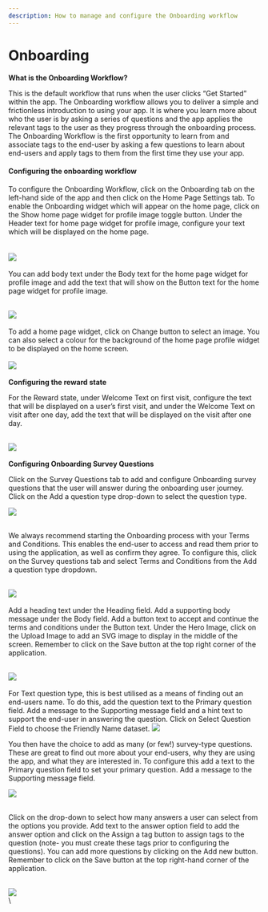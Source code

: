 ```yaml
---
description: How to manage and configure the Onboarding workflow
---
```


# Onboarding

**What is the Onboarding Workflow?**

This is the default workflow that runs when the user clicks “Get Started” within the app. The Onboarding workflow allows you to deliver a simple and frictionless introduction to using your app. It is where you learn more about who the user is by asking a series of questions and the app applies the relevant tags to the user as they progress through the onboarding process. The Onboarding Workflow is the first opportunity to learn from and associate tags to the end-user by asking a few questions to learn about end-users and apply tags to them from the first time they use your app.&#x20;

#### Configuring the onboarding workflow

To configure the Onboarding Workflow, click on the Onboarding tab on the left-hand side of the app and then click on the Home Page Settings tab. To enable the Onboarding widget which will appear on the home page, click on the Show home page widget for profile image toggle button. Under the Header text for home page widget for profile image, configure your text which will be displayed on the home page.\
\
\
![](https://lh7-us.googleusercontent.com/pyuW1wz9MLJOvaa70GODvlTJNHyYLj4uyyNrRZNiFMH9r0bL6VJ\_krZqheD7d2asAhtvfrMUCFaKrSpCEgFSI8cb1fLCMq1IajodAMJGdR7zqyFgmA3J-gVxmVj-ZMmAVneTYiEYG1nUq5JZ0p-xGkk)\
\
You can add body text under the Body text for the home page widget for profile image and add the text that will show on the Button text for the home page widget for profile image.

\
![](https://lh7-us.googleusercontent.com/ss1xFXYruVqqEuuxT2GSObzL8MghAnzggzf3\_1BLCWI5YtYW2kvb94JsIUyCULKixHWDuout92nhIdBvc61jMNXu9QNRlfLKDKG\_BBFviYe6PYNGAcZJ1a54aCO33ELPu4BIERS2Go03oUqAEpI4ojg)\
\
To add a home page widget, click on Change button to select an image. You can also select a colour for the background of the home page profile widget to be displayed on the home screen.\
\
![](https://lh7-us.googleusercontent.com/gUasNzvMAykJ87gL1P-TrbOh7lcJWTjQqYO2dCjG5Yu3GwjNE6NjsuqQmMxVIlPQQ8yL4TdTONfdElORvdgY40iLCC2R5mAuU3mVB6Q8\_laaCCe4o9eKnIGBrhglSxUniLaBu3JtO6bAHHuhZ942Z7k)\
\
**Configuring the reward state**

For the Reward state, under Welcome Text on first visit, configure the text that will be displayed on a user’s first visit, and under the Welcome Text on visit after one day, add the text that will be displayed on the visit after one day.

\
![](https://lh7-us.googleusercontent.com/HX7GoBxrnqnnNTxZ1N9Czu2-srSmXRZIhtWztn4txP\_niJez-4ymW0h2erqE26i27K6mhoJdjKYhqYQwhK3dr4zUdFZ1JE6Sfr8b9MI3CdeQp\_\_c4ug9BrJ6FZRT77EKFcMGoEi9KIWsU8Vj\_N5imnY)\
\
**Configuring Onboarding Survey Questions**

Click on the Survey Questions tab to add and configure Onboarding survey questions that the user will answer during the onboarding user journey. Click on the Add a question type drop-down to select the question type.

![](https://lh7-us.googleusercontent.com/W6ahkPMXQn5VLQSdwrvkipznr9dGQDo3MscPGVFgVhhzNz7wZeMaeNmCRiFFC50h4d\_qEU6xxqcs0P7rjp3-weodD74GUpPqpW7hhSfwAl3WZJZpl5KDH\_ZMf4cISaiDDtvH6NA63I\_aa4FGWBEBdjM)

\
We always recommend starting the Onboarding process with your Terms and Conditions. This enables the end-user to access and read them prior to using the application, as well as confirm they agree. To configure this, click on the Survey questions tab and select Terms and Conditions from the Add a question type dropdown.

\
![](https://lh7-us.googleusercontent.com/OdpVIVH9F1QwTPHbxmdk2CaaHl72V4taLWAXweVD5V\_icRZUF6NdMUjyac1I2BkWVRzGljnACuUzekUXkVxFblsw5pI1XjUwd-c3nL7DqOxpfEx0knVS1rrwErKImbL5Gk6RCXDbsL3Kd1UFTUiXWZI)\
\
Add a heading text under the Heading field. Add a supporting body message under the Body field. Add a button text to accept and continue the terms and conditions under the Button text. Under the Hero Image, click on the Upload Image to add an SVG image to display in the middle of the screen. Remember to click on the Save button at the top right corner of the application.

\
![](https://lh7-us.googleusercontent.com/8dgIbCdQ6BI04yW7MUyGNLWRsli3m7e9QhKFyXaPY8SMPcTbXjtJAHYQrDgBhzULnipaDwLXVb4RgNEvqOzurUh50MdNpzOcOOj0u6vz0HtU9HoLE-KBaqtW1qMCsBa5\_Mt9JlId6hgUaqG36Fm8gHk)\
\
For Text question type, this is best utilised as a means of finding out an end-users name. To do this, add the question text to the Primary question field. Add a message to the Supporting message field and a hint text to support the end-user in answering the question.  Click on Select Question Field to choose the Friendly Name dataset. ![](https://lh7-us.googleusercontent.com/z9CaQg8xH1Kre\_T57yhc4svOrrgkVaQZmiDHNh7caHkgiqHfbivodc0s2xR1eLqLrWNP\_bHe9\_6ZX0DyMItyNskFj7PMkeeM7uaw9bpSPqtcUpsWFiWznSaKczPRvJdtaBcao0PNZZLnqFiMZqykVnE)

You then have the choice to add as many (or few!) survey-type questions. These are great to find out more about your end-users, why they are using the app, and what they are interested in. To configure this add a text to the Primary question field to set your primary question. Add a message to the Supporting message field.

![](https://lh7-us.googleusercontent.com/Q\_L5rOZVcmGXu8uyNYrq-MtR5sDT-I8dDmFcoXKAryjxf\_gYpEynBNmDQssm88iSNmmRmtAHhLcz6vshBSmq5Kif3AWOV7hxV9cd2XtkWv-G9oBL8Fu1900ieAfH1crnUHMWCe5V1FMBOR3IuOp-Umc)

\
Click on the drop-down to select how many answers a user can select from the options you provide. Add text to the answer option field to add the answer option and click on the Assign a tag button to assign tags to the question (note- you must create these tags prior to configuring the questions). You can add more questions by clicking on the Add new button. Remember to click on the Save button at the top right-hand corner of the application.

\
![](https://lh7-us.googleusercontent.com/iBSKfKqTRGJ5N8Tbyn-V14wUOdk76s3\_9KgrAzCZa2MIkgNO90HQsoJlDtGJB\_Xy8hlGpEpBt2nkZR2e7373HzFuUzAjNrLcR6ksLWIO4C0rj3u8WiejjSjARXWzeF\_Dx3RFUW7V4FkazB-zCc9iAcE)\
\
